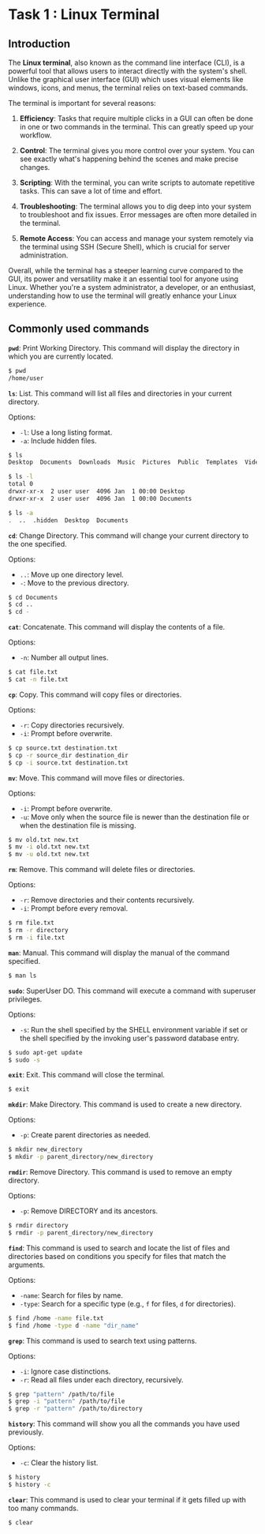 # Task 1 : Linux Terminal

## Introduction

The **Linux terminal**, also known as the command line interface (CLI), is a powerful tool that allows users to interact directly with the system's shell. Unlike the graphical user interface (GUI) which uses visual elements like windows, icons, and menus, the terminal relies on text-based commands.

The terminal is important for several reasons:

1. **Efficiency**: Tasks that require multiple clicks in a GUI can often be done in one or two commands in the terminal. This can greatly speed up your workflow.

2. **Control**: The terminal gives you more control over your system. You can see exactly what's happening behind the scenes and make precise changes.

3. **Scripting**: With the terminal, you can write scripts to automate repetitive tasks. This can save a lot of time and effort.

4. **Troubleshooting**: The terminal allows you to dig deep into your system to troubleshoot and fix issues. Error messages are often more detailed in the terminal.

5. **Remote Access**: You can access and manage your system remotely via the terminal using SSH (Secure Shell), which is crucial for server administration.

Overall, while the terminal has a steeper learning curve compared to the GUI, its power and versatility make it an essential tool for anyone using Linux. Whether you're a system administrator, a developer, or an enthusiast, understanding how to use the terminal will greatly enhance your Linux experience.

## Commonly used commands

**`pwd`**: Print Working Directory. This command will display the directory in which you are currently located.

```bash
$ pwd
/home/user
```

**`ls`**: List. This command will list all files and directories in your current directory.

Options:
- `-l`: Use a long listing format.
- `-a`: Include hidden files.

```bash
$ ls
Desktop  Documents  Downloads  Music  Pictures  Public  Templates  Videos

$ ls -l
total 0
drwxr-xr-x  2 user user  4096 Jan  1 00:00 Desktop
drwxr-xr-x  2 user user  4096 Jan  1 00:00 Documents

$ ls -a
.  ..  .hidden  Desktop  Documents
```

**`cd`**: Change Directory. This command will change your current directory to the one specified.

Options:
- `..`: Move up one directory level.
- `-`: Move to the previous directory.

```bash
$ cd Documents
$ cd ..
$ cd -
```

**`cat`**: Concatenate. This command will display the contents of a file.

Options:
- `-n`: Number all output lines.

```bash
$ cat file.txt
$ cat -n file.txt
```

**`cp`**: Copy. This command will copy files or directories.

Options:
- `-r`: Copy directories recursively.
- `-i`: Prompt before overwrite.

```bash
$ cp source.txt destination.txt
$ cp -r source_dir destination_dir
$ cp -i source.txt destination.txt
```

**`mv`**: Move. This command will move files or directories.

Options:
- `-i`: Prompt before overwrite.
- `-u`: Move only when the source file is newer than the destination file or when the destination file is missing.

```bash
$ mv old.txt new.txt
$ mv -i old.txt new.txt
$ mv -u old.txt new.txt
```

**`rm`**: Remove. This command will delete files or directories.

Options:
- `-r`: Remove directories and their contents recursively.
- `-i`: Prompt before every removal.

```bash
$ rm file.txt
$ rm -r directory
$ rm -i file.txt
```

**`man`**: Manual. This command will display the manual of the command specified.

```bash
$ man ls
```

**`sudo`**: SuperUser DO. This command will execute a command with superuser privileges.

Options:
- `-s`: Run the shell specified by the SHELL environment variable if set or the shell specified by the invoking user's password database entry.

```bash
$ sudo apt-get update
$ sudo -s
```

**`exit`**: Exit. This command will close the terminal.

```bash
$ exit
```

**`mkdir`**: Make Directory. This command is used to create a new directory.

Options:
- `-p`: Create parent directories as needed.

```bash
$ mkdir new_directory
$ mkdir -p parent_directory/new_directory
```

**`rmdir`**: Remove Directory. This command is used to remove an empty directory.

Options:
- `-p`: Remove DIRECTORY and its ancestors.

```bash
$ rmdir directory
$ rmdir -p parent_directory/new_directory
```

**`find`**: This command is used to search and locate the list of files and directories based on conditions you specify for files that match the arguments.

Options:
- `-name`: Search for files by name.
- `-type`: Search for a specific type (e.g., `f` for files, `d` for directories).

```bash
$ find /home -name file.txt
$ find /home -type d -name "dir_name"
```

**`grep`**: This command is used to search text using patterns.

Options:
- `-i`: Ignore case distinctions.
- `-r`: Read all files under each directory, recursively.

```bash
$ grep "pattern" /path/to/file
$ grep -i "pattern" /path/to/file
$ grep -r "pattern" /path/to/directory
```

**`history`**: This command will show you all the commands you have used previously.

Options:
- `-c`: Clear the history list.

```bash
$ history
$ history -c
```

**`clear`**: This command is used to clear your terminal if it gets filled up with too many commands.

```bash
$ clear
```